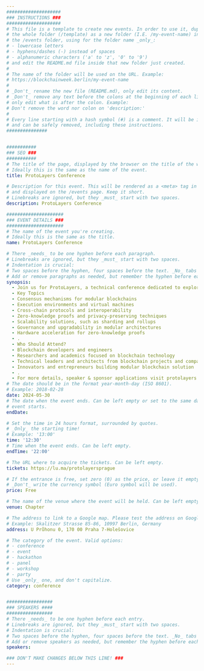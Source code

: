 ```yaml
---
####################
### INSTRUCTIONS ###
####################
# This file is a template to create new events. In order to use it, duplicate
# the whole folder (/template) as a new folder (I.E. /my-event-name) inside of
# the /events folder, using for the folder name _only_:
# - lowercase letters
# - hyphens/dashes (-) instead of spaces
# - alphanumeric characters ('a' to 'z', '0' to '9')
# and edit the README.md file inside that new folder just created.
#
# The name of the folder will be used on the URL. Example:
# https://blockchainweek.berlin/my-event-name
#
# _Don't_ rename the new file (README.md), only edit its content.
# _Don't_ remove any text before the colons at the beginning of each line,
# only edit what is after the colon. Example:
# Don't remove the word nor colon on 'description:'
#
# Every line starting with a hash symbol (#) is a comment. It will be ignored
# and can be safely removed, including these instructions.
###############


###########
### SEO ###
###########
# The title of the page, displayed by the browser on the title of the window.
# Ideally this is the same as the name of the event.
title: ProtoLayers Conference

# Description for this event. This will be rendered as a <meta> tag in the HTML,
# and displayed on the /events page. Keep it short.
# Linebreaks are ignored, but they _must_ start with two spaces.
description: ProtoLayers Conference 

#####################
### EVENT DETAILS ###
#####################
# The name of the event you're creating.
# Ideally this is the same as the title.
name: ProtoLayers Conference

# There _needs_ to be one hyphen before each paragraph.
# Linebreaks are ignored, but they _must_ start with two spaces.
# Indentation is crucial:
# Two spaces before the hyphen, four spaces before the text. _No_ tabs allowed.
# Add or remove paragraphs as needed, but remember the hyphen before each entry.
synopsis:
  - Join us for ProtoLayers, a technical conference dedicated to exploring the edges of modular blockchain technology. This one-day event, held on May 30, 2024, as a side event to ETHPrague, brings together developers, researchers, and innovators from across the blockchain ecosystem to collaborate, learn, and drive the future for all of us.
  - Key Topics
  - ​Consensus mechanisms for modular blockchains
  - Execution environments and virtual machines
  - Cross-chain protocols and interoperability
  - Zero-knowledge proofs and privacy-preserving techniques
  - Scalability solutions, such as sharding and rollups
  - Governance and upgradability in modular architectures
  - Hardware acceleration for zero-knowledge proofs​
  - .
  - Who Should Attend?​
  - Blockchain developers and engineers
  - Researchers and academics focused on blockchain technology
  - Technical leaders and architects from blockchain projects and companies
  - Innovators and entrepreneurs building modular blockchain solution
  - .
  - For more details, speaker & sponsor applications visit protolayers.dev
# The date should be in the format year-month-day (ISO 8601).
# Example: 2018-02-28
date: 2024-05-30
# The date when the event ends. Can be left empty or set to the same day the
# event starts.
endDate:

# Set the time in 24 hours format, surrounded by quotes.
# _Only_ the starting time!
# Example: '13:00'
time: '12:30'
# Time when the event ends. Can be left empty.
endTime: '22:00'

# The URL where to acquire the tickets. Can be left empty.
tickets: https://lu.ma/protolayersprague

# If the entrance is free, set zero (0) as the price, or leave it empty.
# _Don't_ write the currency symbol (Euro symbol will be used).
price: Free

# The name of the venue where the event will be held. Can be left empty.
venue: Chapter

# The address to link to a Google map. Please test the address on Google Maps.
# Example: Skalitzer Strasse 85-86, 10997 Berlin, Germany
address: U Průhonu 0, 170 00 Praha 7-Holešovice

# The category of the event. Valid options:
# - conference
# - event
# - hackathon
# - panel
# - workshop
# - party
# Use _only_ one, and don't capitalize.
category: conference


#################
### SPEAKERS ####
#################
# There _needs_ to be one hyphen before each entry.
# Linebreaks are ignored, but they _must_ start with two spaces.
# Indentation is crucial:
# Two spaces before the hyphen, four spaces before the text. _No_ tabs allowed.
# Add or remove speakers as needed, but remember the hyphen before each entry.
speakers:

### DON'T MAKE CHANGES BELOW THIS LINE! ###
---
```


<!-- ### DON'T MAKE CHANGES BELOW THIS LINE! ### -->

<Event-Content/>
